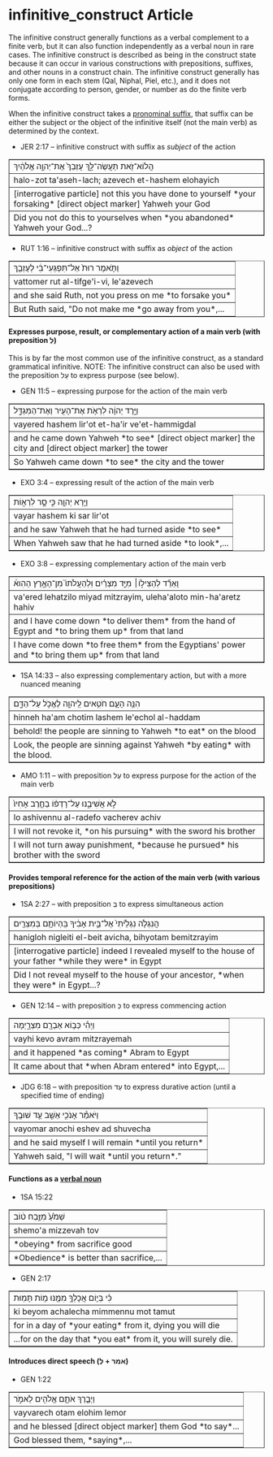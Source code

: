 # infinitive_construct Article
The infinitive construct generally functions as a verbal complement to a finite verb, but it can also function independently as a verbal noun in rare cases.  The infinitive construct is described as being in the construct state because it can occur in various constructions with prepositions, suffixes, and other nouns in a construct chain. The infinitive construct generally has only one form in each stem (Qal, Niphal, Piel, etc.), and it does not conjugate according to person, gender, or number as do the finite verb forms.  

When the infinitive construct takes a [pronominal suffix](https://git.door43.org/Door43/en-uhg/src/master/content/suffix_pronominal/02.md), that suffix can be either the subject or the object of the infinitive itself (not the main verb) as determined by the context. 

* JER 2:17 – infinitive construct with suffix as *subject* of the action
<table border="1" class="docutils">
<colgroup>
<col width="100%" />
</colgroup>
<tbody valign="top">
<tr class="row-odd"><td>הֲלוֹא־זֹ֖את תַּעֲשֶׂה־לָּ֑ךְ עָזְבֵךְ֙ אֶת־יְהוָ֣ה אֱלֹהַ֔יִךְ</td>
</tr>
<tr class="row-even"><td>halo-zot ta'aseh-lach; azevech et-hashem elohayich</td>
</tr>
<tr class="row-odd"><td>[interrogative particle] not this you have done to yourself *your forsaking* [direct object marker] Yahweh your God</td>
</tr>
<tr class="row-even"><td>Did you not do this to yourselves when *you abandoned* Yahweh your God...?</td>
</tr>
</tbody>
</table>

* RUT 1:16 – infinitive construct with suffix as *object* of the action
<table border="1" class="docutils">
<colgroup>
<col width="100%" />
</colgroup>
<tbody valign="top">
<tr class="row-odd"><td>וַתֹּ֤אמֶר רוּת֙ אַל־תִּפְגְּעִי־בִ֔י לְעָזְבֵ֖ךְ</td>
</tr>
<tr class="row-even"><td>vattomer rut al-tifge'i-vi, le'azevech</td>
</tr>
<tr class="row-odd"><td>and she said Ruth, not you press on me *to forsake you*</td>
</tr>
<tr class="row-even"><td>But Ruth said, "Do not make me *go away from you*,...</td>
</tr>
</tbody>
</table>



#### Expresses purpose, result, or complementary action of a main verb (with preposition לְ)
This is by far the most common use of the infinitive construct, as a standard grammatical infinitive.  NOTE: The infinitive construct can also be used with the preposition עַל to express purpose (see below).  

* GEN 11:5 – expressing purpose for the action of the main verb
<table border="1" class="docutils">
<colgroup>
<col width="100%" />
</colgroup>
<tbody valign="top">
<tr class="row-odd"><td>וַיֵּ֣רֶד יְהוָ֔ה לִרְאֹ֥ת אֶת־הָעִ֖יר וְאֶת־הַמִּגְדָּ֑ל</td>
</tr>
<tr class="row-even"><td>vayered hashem lir'ot et-ha'ir ve'et-hammigdal</td>
</tr>
<tr class="row-odd"><td>and he came down Yahweh *to see* [direct object marker] the city and [direct object marker] the tower</td>
</tr>
<tr class="row-even"><td>So Yahweh came down *to see* the city and the tower</td>
</tr>
</tbody>
</table>

* EXO 3:4 – expressing result of the action of the main verb
<table border="1" class="docutils">
<colgroup>
<col width="100%" />
</colgroup>
<tbody valign="top">
<tr class="row-odd"><td>וַיַּ֥רְא יְהוָ֖ה כִּ֣י סָ֣ר לִרְא֑וֹת</td>
</tr>
<tr class="row-even"><td>vayar hashem ki sar lir'ot</td>
</tr>
<tr class="row-odd"><td>and he saw Yahweh that he had turned aside *to see*</td>
</tr>
<tr class="row-even"><td>When Yahweh saw that he had turned aside *to look*,...</td>
</tr>
</tbody>
</table>

* EXO 3:8 – expressing complementary action of the main verb
<table border="1" class="docutils">
<colgroup>
<col width="100%" />
</colgroup>
<tbody valign="top">
<tr class="row-odd"><td>וָאֵרֵ֞ד לְהַצִּיל֣וֹ׀ מִיַּ֣ד מִצְרַ֗יִם וּֽלְהַעֲלֹתוֹ֮ מִן־הָאָ֣רֶץ הַהִוא֒</td>
</tr>
<tr class="row-even"><td>va'ered lehatzilo miyad mitzrayim, uleha'aloto min-ha'aretz hahiv</td>
</tr>
<tr class="row-odd"><td>and I have come down *to deliver them* from the hand of Egypt and *to bring them up* from that land</td>
</tr>
<tr class="row-even"><td>I have come down *to free them* from the Egyptians' power and *to bring them up* from that land</td>
</tr>
</tbody>
</table>

* 1SA 14:33 – also expressing complementary action, but with a more nuanced meaning
<table border="1" class="docutils">
<colgroup>
<col width="100%" />
</colgroup>
<tbody valign="top">
<tr class="row-odd"><td>הִנֵּ֥ה הָעָ֛ם חֹטִ֥אים לַֽיהוָ֖ה לֶאֱכֹ֣ל עַל־הַדָּ֑ם</td>
</tr>
<tr class="row-even"><td>hinneh ha'am chotim lashem le'echol al-haddam</td>
</tr>
<tr class="row-odd"><td>behold! the people are sinning to Yahweh *to eat* on the blood</td>
</tr>
<tr class="row-even"><td>Look, the people are sinning against Yahweh *by eating* with the blood.</td>
</tr>
</tbody>
</table>

* AMO 1:11 – with preposition עַל to express purpose for the action of the main verb
<table border="1" class="docutils">
<colgroup>
<col width="100%" />
</colgroup>
<tbody valign="top">
<tr class="row-odd"><td>לֹ֣א אֲשִׁיבֶ֑נּוּ עַל־רָדְפ֨וֹ בַחֶ֤רֶב אָחִיו֙</td>
</tr>
<tr class="row-even"><td>lo ashivennu al-radefo vacherev achiv</td>
</tr>
<tr class="row-odd"><td>I will not revoke it, *on his pursuing* with the sword his brother</td>
</tr>
<tr class="row-even"><td>I will not turn away punishment, *because he pursued* his brother with the sword</td>
</tr>
</tbody>
</table>

#### Provides temporal reference for the action of the main verb (with various prepositions)

* 1SA 2:27 – with preposition בְּ to express simultaneous action
<table border="1" class="docutils">
<colgroup>
<col width="100%" />
</colgroup>
<tbody valign="top">
<tr class="row-odd"><td>הֲנִגְלֹ֤ה נִגְלֵ֙יתִי֙ אֶל־בֵּ֣ית אָבִ֔יךָ בִּֽהְיוֹתָ֥ם בְּמִצְרַ֖יִם</td>
</tr>
<tr class="row-even"><td>hanigloh nigleiti el-beit avicha, bihyotam bemitzrayim</td>
</tr>
<tr class="row-odd"><td>[interrogative particle] indeed I revealed myself to the house of your father *while they were* in Egypt</td>
</tr>
<tr class="row-even"><td>Did I not reveal myself to the house of your ancestor, *when they were* in Egypt...?</td>
</tr>
</tbody>
</table>

* GEN 12:14 – with preposition כְּ to express commencing action
<table border="1" class="docutils">
<colgroup>
<col width="100%" />
</colgroup>
<tbody valign="top">
<tr class="row-odd"><td>וַיְהִ֕י כְּב֥וֹא אַבְרָ֖ם מִצְרָ֑יְמָה</td>
</tr>
<tr class="row-even"><td>vayhi kevo avram mitzrayemah</td>
</tr>
<tr class="row-odd"><td>and it happened *as coming* Abram to Egypt</td>
</tr>
<tr class="row-even"><td>It came about that *when Abram entered* into Egypt,...</td>
</tr>
</tbody>
</table>

* JDG 6:18 – with preposition עַד to express durative action (until a specified time of ending)
<table border="1" class="docutils">
<colgroup>
<col width="100%" />
</colgroup>
<tbody valign="top">
<tr class="row-odd"><td>וַיֹּאמַ֕ר אָנֹכִ֥י אֵשֵׁ֖ב עַ֥ד שׁוּבֶֽךָ</td>
</tr>
<tr class="row-even"><td>vayomar anochi eshev ad shuvecha</td>
</tr>
<tr class="row-odd"><td>and he said myself I will remain *until you return*</td>
</tr>
<tr class="row-even"><td>Yahweh said, "I will wait *until you return*."</td>
</tr>
</tbody>
</table>

#### Functions as a [verbal noun](https://git.door43.org/Door43/en-uhg/src/master/content/verb/02.md#verbal-nouns)
* 1SA 15:22
<table border="1" class="docutils">
<colgroup>
<col width="100%" />
</colgroup>
<tbody valign="top">
<tr class="row-odd"><td>שְׁמֹ֙עַ֙ מִזֶּ֣בַח ט֔וֹב</td>
</tr>
<tr class="row-even"><td>shemo'a mizzevah tov</td>
</tr>
<tr class="row-odd"><td>*obeying* from sacrifice good</td>
</tr>
<tr class="row-even"><td>*Obedience* is better than sacrifice,...</td>
</tr>
</tbody>
</table>

* GEN 2:17
<table border="1" class="docutils">
<colgroup>
<col width="100%" />
</colgroup>
<tbody valign="top">
<tr class="row-odd"><td>כִּ֗י בְּי֛וֹם אֲכָלְךָ֥ מִמֶּ֖נּוּ מ֥וֹת תָּמֽוּת</td>
</tr>
<tr class="row-even"><td>ki beyom achalecha mimmennu mot tamut</td>
</tr>
<tr class="row-odd"><td>for in a day of *your eating* from it, dying you will die</td>
</tr>
<tr class="row-even"><td>...for on the day that *you eat* from it, you will surely die.</td>
</tr>
</tbody>
</table>

#### Introduces direct speech (אמר + לְ)

* GEN 1:22
<table border="1" class="docutils">
<colgroup>
<col width="100%" />
</colgroup>
<tbody valign="top">
<tr class="row-odd"><td>וַיְבָ֧רֶךְ אֹתָ֛ם אֱלֹהִ֖ים לֵאמֹ֑ר</td>
</tr>
<tr class="row-even"><td>vayvarech otam elohim lemor</td>
</tr>
<tr class="row-odd"><td>and he blessed [direct object marker] them God *to say*...</td>
</tr>
<tr class="row-even"><td>God blessed them, *saying*,...</td>
</tr>
</tbody>
</table>